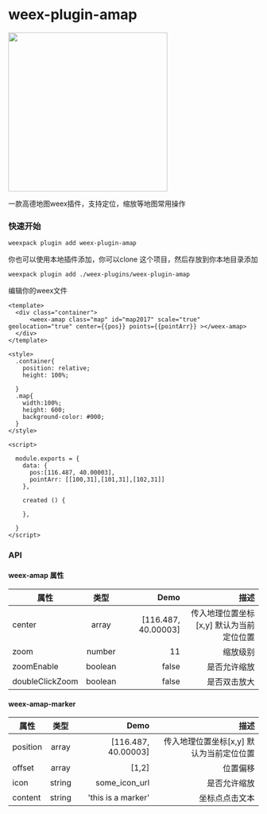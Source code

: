 # weex-plugin-amap

<img width="320" src="https://img.alicdn.com/tps/TB1m1l.PXXXXXczXFXXXXXXXXXX-800-600.png" />


一款高德地图weex插件，支持定位，缩放等地图常用操作

### 快速开始

``` bash
weexpack plugin add weex-plugin-amap
```

你也可以使用本地插件添加，你可以clone 这个项目，然后存放到你本地目录添加
``` bash
weexpack plugin add ./weex-plugins/weex-plugin-amap
```

编辑你的weex文件

``` we
<template>
  <div class="container">
      <weex-amap class="map" id="map2017" scale="true" geolocation="true" center={{pos}} points={{pointArr}} ></weex-amap>
  </div>
</template>

<style>
  .container{
    position: relative;
    height: 100%;
    
  }
  .map{
    width:100%;
    height: 600;
    background-color: #000;
  }
</style>

<script>

  module.exports = {
    data: {
      pos:[116.487, 40.00003],
      pointArr: [[100,31],[101,31],[102,31]]
    },
    
    created () {

    },
    
  }
</script>

```
### API

#### weex-amap 属性

| 属性        | 类型         | Demo  | 描述  |
| ------------- |:-------------:| -----:|----------:|
| center     | array | [116.487, 40.00003] | 传入地理位置坐标[x,y] 默认为当前定位位置 |
| zoom      | number      |  11 | 缩放级别 |
| zoomEnable | boolean     |    false | 是否允许缩放 |
| doubleClickZoom | boolean   |   false | 是否双击放大 |


#### weex-amap-marker

| 属性        | 类型         | Demo  | 描述  |
| ------------- |:-------------:| -----:|----------:|
| position     | array | [116.487, 40.00003] | 传入地理位置坐标[x,y] 默认为当前定位位置 |
| offset      | array      |  [1,2] | 位置偏移 |
| icon | string     |    some_icon_url | 是否允许缩放 |
| content | string   |   'this is a marker' | 坐标点点击文本 |










